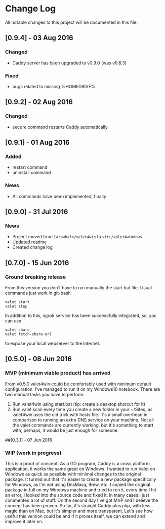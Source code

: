 # Change Log
All notable changes to this project will be documented in this file.

## [0.9.4] - 03 Aug 2016
### Changed
- Caddy server has been upgraded to v0.9.0 (was v0.8.3)
### Fixed
- bugs related to missing %HOMEDRIVE%


## [0.9.2] - 02 Aug 2016
### Changed
- secure command restarts Caddy automatically

## [0.9.1] - 01 Aug 2016
### Added
- restart command
- uninstall command
### News
- All commands have been implemented, finally

## [0.9.0] - 31 Jul 2016
### News  
- Project moved from `larawhale/valet4win` to `vitr/valet4windows`
- Updated readme
- Created change log   

## [0.7.0] - 15 Jun 2016
### Ground breaking release
From this version you don't have to run manually the start.bat file.
Usual commands just work in git-bash
```
valet start
valet stop
```
In addition to this, ngrok service has been successfully integrated, so, you can use
```
valet share
valet fetch-share-url
```
to expose your local webserver to the Internet.

## [0.5.0] - 08 Jun 2016
### MVP (minimum viable product) has arrived
From v0.5.0 valet4win could be comfortably used with minimum default configuration. I've managed to run it on my Windows10 notebook. There are two manual tasks you have to perform:
1. Run valet4win using start.bat (tip: create a desktop shorcut for it)
2. Run valet scan every time you create a new folder in your ~/Sites, as valet4win uses the old trick with hosts file. It's a small overhead in comparison to running an extra DNS service on your machine.
Not all the valet commands are currently working, but it's something to start with, perhaps, it would be just enough for someone.

##[0.3.1] - 07 Jun 2016
### WIP (work in progress)
This is a proof of concept. As a GO program, Caddy is a cross platform application, it works the same great on Windows.
I wanted to run Valet on Windows as quick as possible with minimal changes to the original package. It turned out that it's easier to create a new package specifically for Windows, as I'm not using DnsMasq, Brew, etc. I copied the original package in full on my Windows machine and tried to run it, every time I hit an error, I looked into the source code and fixed it, in many cases I just commented a lot of stuff. On the second day I've got MVP and I believe the concept has been proven.
So far, it's straight Caddy plus php, with less magic than on Mac, but it's simpler and more transparent. Let's see how useful this version could be and if it proves itself, we can extend and improve it later on.
